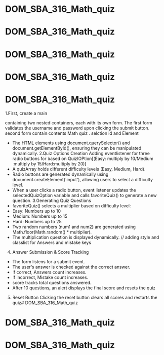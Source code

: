 # DOM_SBA_316_Math_quiz
# DOM_SBA_316_Math_quiz
# DOM_SBA_316_Math_quiz
# DOM_SBA_316_Math_quiz
# DOM_SBA_316_Math_quiz
1.First, create a main <div> containing two nested containers, each with its own form. The first form validates the username and password upon clicking the submit button.
second form contain contents Math quiz .
 selction id and Element
- The   HTML elements using document.querySelector() and document.getElementById(), ensuring they can be manipulated dynamically.
 2.Quiz Options Creation
 Adding eventlistener for three radio buttons for based on QuizIOPtion[(Easy: multiply by 10/Medium :multiply by 15/Hard:multiply by 20)] 
- A quizArray holds different  difficulty levels (Easy, Medium, Hard).
-  Radio buttons are generated dynamically using document.createElement('input'), allowing users to select a difficulty level.
- When a user clicks a radio button,  event  listener updates the selectedQuizOption variable and calls favoriteQuiz() to generate a new question.
3.Generating Quiz Questions
- favoriteQuiz() selects a multiplier based on difficulty level:
-  Easy: Numbers up to 10
-  Medium: Numbers up to 15
- Hard: Numbers up to 25
- Two random numbers (num1 and num2) are generated using Math.floor(Math.random() * multiplier).
-  The multiplication question is displayed dynamically.
// adding  style and classlist for Answers and mistake keys
4. Answer Submission & Score Tracking

- The form listens for a submit event.
-  The user's answer is checked against the correct answer.
- If correct, Answers count increases.
-  If incorrect, Mistake count increases.
- score tracks total questions answered.
-  After 10 questions, an alert displays the final score and resets the quiz
5. Reset Button
 Clicking the reset button clears all scores and restarts the quiz# DOM_SBA_316_Math_quiz

# DOM_SBA_316_Math_quiz
# DOM_SBA_316_Math_quiz
